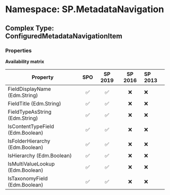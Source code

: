 # Namespace: SP.MetadataNavigation

## Complex Type: ConfiguredMetadataNavigationItem

### Properties

**Availability matrix**

Property | SPO | SP 2019 | SP 2016 | SP 2013
----------|:---:|:-------:|:-------:|:-------
FieldDisplayName (Edm.String) | ✅ | ✅ | ❌ | ❌
FieldTitle (Edm.String) | ✅ | ✅ | ❌ | ❌
FieldTypeAsString (Edm.String) | ✅ | ✅ | ❌ | ❌
IsContentTypeField (Edm.Boolean) | ✅ | ✅ | ❌ | ❌
IsFolderHierarchy (Edm.Boolean) | ✅ | ✅ | ❌ | ❌
IsHierarchy (Edm.Boolean) | ✅ | ✅ | ❌ | ❌
IsMultiValueLookup (Edm.Boolean) | ✅ | ✅ | ❌ | ❌
IsTaxonomyField (Edm.Boolean) | ✅ | ✅ | ❌ | ❌
